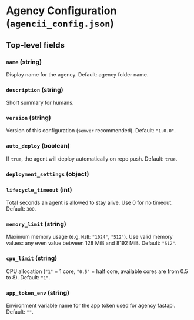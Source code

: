 # Agency Configuration (`agencii_config.json`)

## Top-level fields

### `name` (string)
Display name for the agency.
Default: agency folder name.

### `description` (string)
Short summary for humans.

### `version` (string)
Version of this configuration (`semver` recommended).
Default: `"1.0.0"`.

### `auto_deploy` (boolean)
If `true`, the agent will deploy automatically on repo push.
Default: `true`.

### `deployment_settings` (object)

### `lifecycle_timeout` (int)
Total seconds an agent is allowed to stay alive. Use 0 for no timeout.
Default: `300`.

### `memory_limit` (string)
Maximum memory usage (e.g. `MiB`: `"1024"`, `"512"`). Use valid memory values: any even value between 128 MiB and 8192 MiB.
Default: `"512"`.

### `cpu_limit` (string)
CPU allocation (`"1"` = 1 core, `"0.5"` = half core, available cores are from 0.5 to 8).
Default: `"1"`.

### `app_token_env` (string)
Environment variable name for the app token used for agency fastapi.
Default: `""`.